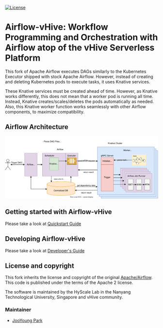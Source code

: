 [![License](https://img.shields.io/:license-Apache%202-blue.svg)](https://www.apache.org/licenses/LICENSE-2.0.txt)

# Airflow-vHive: Workflow Programming and Orchestration with Airflow atop of the vHive Serverless Platform

This fork of Apache Airflow executes DAGs similarly to the Kubernetes Executor shipped with stock Apache Airflow.
However, instead of creating and deleting Kubernetes pods to execute tasks, it uses Knative services.

These Knative services must be created ahead of time.
However, as Knative works differently, this does not mean that a worker pod is running all time.
Instead, Knative creates/scales/deletes the pods automatically as needed.
Also, this Knative worker function works seamlessly with other Airflow components, to maximize compatibility.


## Airflow Architecture

![Airflow-vHive_Architecture](./docs/figure/Airflow-kn-Page-2.drawio.svg)


## Getting started with Airflow-vHive
Please take a look at [Quickstart Guide](./docs/quickstart_guide.md)

## Developing Airflow-vHive
Please take a look at [Developer's Guide](./docs/developers_guide.md)

## License and copyright
This fork inherits the license and copyright of the original [Apache/Airflow](https://github.com/apache/airflows). This code is published under the terms of the Apache 2 license. 

The software is maintained by the HyScale Lab in the Nanyang Technological University, Singapore and vHive community.

### Maintainer
  - [JooYoung Park](https://github.com/JooyoungPark73)
